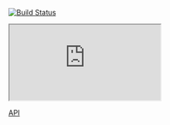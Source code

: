 [![Build Status](https://travis-ci.org/ItsAsbreuk/itsa-react-checkbox.svg?branch=master)](https://travis-ci.org/ItsAsbreuk/itsa-react-checkbox)

<iframe src="http://projects.itsasbreuk.nl/react-components/itsa-checkbox/component.html" ></iframe>

[API](http://projects.itsasbreuk.nl/react-components/itsa-checkbox/api/)
